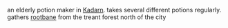 an elderly potion maker in [Kadarn](Kadarn).
takes several different potions regularly.
gathers [rootbane](Rootbane) from the treant forest north of the city
